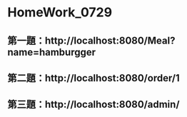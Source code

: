# HomeWork_0729


## 第一題：http://localhost:8080/Meal?name=hamburgger
## 第二題：http://localhost:8080/order/1
## 第三題：http://localhost:8080/admin/

